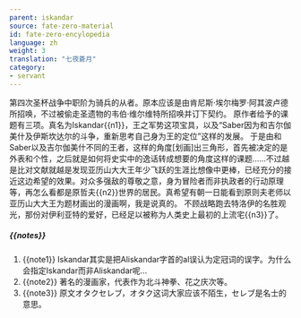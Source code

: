 ```yaml
---
parent: iskandar
source: fate-zero-material
id: fate-zero-encylopedia
language: zh
weight: 3
translation: "七夜蒼月"
category:
- servant
---
```


第四次圣杯战争中职阶为骑兵的从者。原本应该是由肯尼斯·埃尔梅罗·阿其波卢德所招唤，不过被偷走圣遗物的韦伯·维尔维特所招唤并订下契约。
原作者给予的课题有三项。真名为Iskandar{{n1}}，王之军势这项宝具，以及“Saber因为和吉尔伽美什及伊斯坎达尔的斗争，重新思考自己身为王的定位”这样的发展。
于是由和Saber以及吉尔伽美什不同的王者，这样的角度[划画]出三角形，首先被决定的是外表和个性，之后就是如何将史实中的逸话转成想要的角度这样的课题……不过越是比对文献就越是发现亚历山大大王年少飞跃的生涯比想像中更棒，已经充分的接近这边希望的效果。对众多强敌的尊敬之意，身为冒险者而非执政者的行动原理等，再怎么看都是原哲夫{{n2}}世界的居民。真希望有朝一日能看到原则夫老师以亚历山大大王为题材画出的漫画啊，我是说真的。
不顾战略跑去特洛伊的名胜观光，那份对伊利亚特的爱好，已经足以被称为人类史上最初的上流宅{{n3}}了。

##### {{notes}}

1. {{note1}} Iskandar其实是把Aliskandar字首的al误认为定冠词的误字。为什么会指定Iskandar而非Aliskandar呢…
2. {{note2}} 著名的漫画家，代表作为北斗神拳、花之庆次等。
3. {{note3}} 原文オタクセレブ，オタク这词大家应该不陌生，セレブ是名士的意思。

